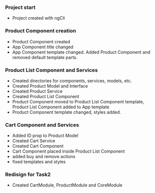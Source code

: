 ### Project start
* Project created with ngCli

### Product Component creation
* Product Component created
* App Component title changed
* App Component template changed. Added Product Component and removed default template parts.

### Product List Component and Services
* Created directories for components, services, models, etc.
* Created Product Model and Interface
* Created Product Service
* Created Product List Component
* Product Component moved to Product List Component template, Product List Component added to App template
* Product Component template changed, styles added.

### Cart Component and Services
* Added ID prop to Product Model
* Created Cart Service
* Created Cart Component
* Cart Component placed inside Product List Component
* added buy and remove actions
* fixed templates and styles

### Redisign for Task2
* Created CartModule, ProductModule and CoreModule

